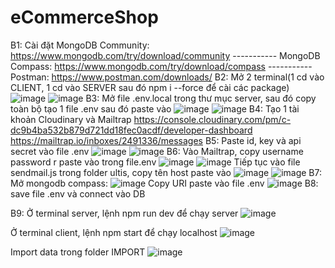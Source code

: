 # eCommerceShop
B1: Cài đặt MongoDB Community: https://www.mongodb.com/try/download/community
----------- MongoDB Compass: https://www.mongodb.com/try/download/compass
----------- Postman: https://www.postman.com/downloads/
B2: Mở 2 terminal(1 cd vào CLIENT, 1 cd vào SERVER sau đó npm i --force để cài các package)
![image](https://github.com/phucnguyxn/eCommerceShop/assets/118291240/8ec7e487-3866-4701-a92d-d686ced05c3a)
![image](https://github.com/phucnguyxn/eCommerceShop/assets/118291240/760922dc-7165-4f26-a318-be83562fb6d5)
B3: Mở file .env.local trong thư mục server, sau đó copy toàn bộ
tạo 1 file .env sau đó paste vào
![image](https://github.com/phucnguyxn/eCommerceShop/assets/118291240/e10b9c0e-61ef-4b5a-ba0e-897934c34618)
![image](https://github.com/phucnguyxn/eCommerceShop/assets/118291240/37ca50ca-4370-449f-ab7a-a70a51edd1ec)
B4: Tạo 1 tài khoản Cloudinary và Mailtrap
https://console.cloudinary.com/pm/c-dc9b4ba532b879d721dd18fec0acdf/developer-dashboard
https://mailtrap.io/inboxes/2491336/messages
B5: Paste id, key và api secret vào file .env
![image](https://github.com/phucnguyxn/eCommerceShop/assets/118291240/422ddace-b851-47fe-9ed5-90838be311a5)
![image](https://github.com/phucnguyxn/eCommerceShop/assets/118291240/767159bf-3b6c-4551-afa9-e89e11f89116)
B6: Vào Mailtrap, copy username password r paste vào trong file.env
![image](https://github.com/phucnguyxn/eCommerceShop/assets/118291240/95d6e5a0-3c31-4acd-aac4-9aeb097e7da9)
![image](https://github.com/phucnguyxn/eCommerceShop/assets/118291240/201c53a7-e246-4c1f-b561-cc1b4a63c025)
Tiếp tục vào file sendmail.js trong folder ultis, copy tên host paste vào
![image](https://github.com/phucnguyxn/eCommerceShop/assets/118291240/bcf0b1d5-acbc-4883-8c35-9537b354c5bf)
![image](https://github.com/phucnguyxn/eCommerceShop/assets/118291240/46a3684e-5df2-46f0-bc54-a8a9e3055839)
B7: Mở mongodb compass: 
![image](https://github.com/phucnguyxn/eCommerceShop/assets/118291240/5667bf47-eb82-43f2-a98e-79182a47f101)
Copy URI paste vào file .env
![image](https://github.com/phucnguyxn/eCommerceShop/assets/118291240/16f56a47-0af7-4493-a778-02a311050726)
B8: save file .env và connect vào DB

B9: Ở terminal server, lệnh npm run dev để chạy server
![image](https://github.com/phucnguyxn/eCommerceShop/assets/118291240/22576ed7-9b76-4553-9274-c2951bf56899)

Ở terminal client, lệnh npm start để chạy localhost
![image](https://github.com/phucnguyxn/eCommerceShop/assets/118291240/22efc353-aafc-48b4-be87-5f1008251183)




Import data trong folder IMPORT
![image](https://github.com/phucnguyxn/eCommerceShop/assets/118291240/96f154ac-62fc-4de7-94b5-b94a12d2c596)








